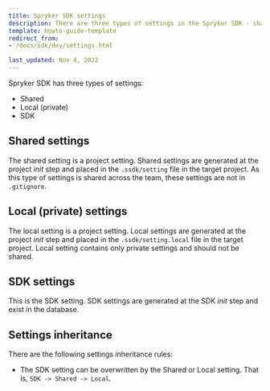 ```yaml
---
title: Spryker SDK settings
description: There are three types of settings in the Spryker SDK - shared, local(private), and SDK.
template: howto-guide-template
redirect_from:
- /docs/sdk/dev/settings.html

last_updated: Nov 4, 2022
---
```


Spryker SDK has three types of settings:
* Shared
* Local (private)
 * SDK

## Shared settings

The shared setting is a project setting.
Shared settings are generated at the project *init* step and placed in the `.ssdk/setting` file in the target project.
As this type of settings is shared across the team, these settings are not in `.gitignore`.

## Local (private) settings

The local setting is a project setting.
Local settings are generated at the project *init* step and placed in the `.ssdk/setting.local` file in the target project.
Local setting contains only private settings and should not be shared.

## SDK settings

This is the SDK setting. SDK settings are generated at the SDK *init* step and exist in the database.

## Settings inheritance

There are the following settings inheritance rules:

- The SDK setting can be overwritten by the Shared or Local setting. That is, `SDK -> Shared -> Local`.
